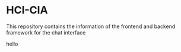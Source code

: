 # HCI-CIA
This repository contains the information of the frontend and backend framework for the chat interface

hello 